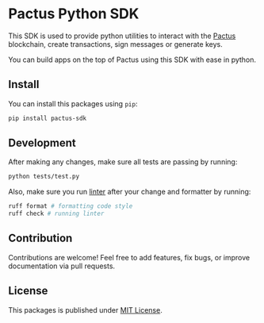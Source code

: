 # Pactus Python SDK

This SDK is used to provide python utilities to interact with the [Pactus](https://pactus.org) blockchain, create transactions, sign messages or generate keys.

You can build apps on the top of Pactus using this SDK with ease in python.

## Install

You can install this packages using `pip`:

```bash
pip install pactus-sdk
```

## Development

After making any changes, make sure all tests are passing by running:

```bash
python tests/test.py
```

Also, make sure you run [linter](https://docs.astral.sh/ruff/) after your change and formatter by running:

```bash
ruff format # formatting code style
ruff check # running linter
```

## Contribution

Contributions are welcome! Feel free to add features, fix bugs, or improve documentation via pull requests.

## License

This packages is published under [MIT License](./LICENSE).
